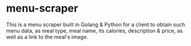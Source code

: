 # menu-scraper
This is a menu scraper built in Golang &amp; Python for a client to obtain such menu data, as meal type, meal name, its calories, description &amp; price, as well as a link to the meal's image. 
